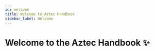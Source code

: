 ```yaml
---
id: welcome
title: Welcome to Aztec Handbook
sidebar_label: Welcome
---
```


# Welcome to the Aztec Handbook ✨


